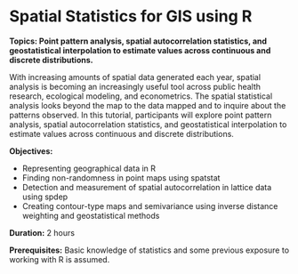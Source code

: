 # Spatial Statistics for GIS using R
 **Topics: Point pattern analysis, spatial autocorrelation statistics, and geostatistical interpolation to estimate values across continuous and discrete distributions.**

With increasing amounts of spatial data generated each year, spatial analysis is becoming an increasingly useful tool across public health research, ecological modeling, and econometrics. The spatial statistical analysis looks beyond the map to the data mapped and to inquire about the patterns observed. In this tutorial, participants will explore point pattern analysis, spatial autocorrelation statistics, and geostatistical interpolation to estimate values across continuous and discrete distributions.

**Objectives:**

* Representing geographical data in R
* Finding non-randomness in point maps using spatstat
* Detection and measurement of spatial autocorrelation in lattice data using spdep
* Creating contour-type maps and semivariance using inverse distance weighting and geostatistical methods
 

**Duration:** 2 hours

**Prerequisites:** Basic knowledge of statistics and some previous exposure to working with R is assumed.